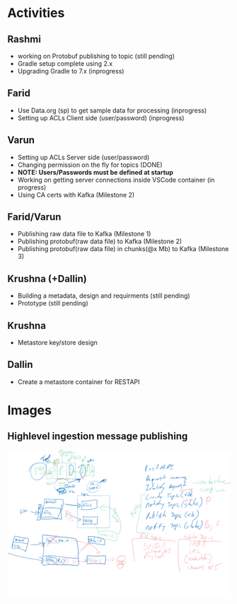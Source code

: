# Activities
## Rashmi
* working on Protobuf publishing to topic (still pending)
* Gradle setup complete using 2.x
* Upgrading Gradle to 7.x (inprogress)

## Farid
* Use Data.org (sp) to get sample data for processing (inprogress)
* Setting up ACLs Client side (user/password) (inprogress)

## Varun
* Setting up ACLs Server side (user/password)
* Changing permission on the fly for topics (DONE)
* __NOTE: Users/Passwords must be defined at startup__
* Working on getting server connections inside VSCode container (in progress)
* Using CA certs with Kafka (Milestone 2)

## Farid/Varun
* Publishing raw data file to Kafka (Milestone 1)
* Publishing protobuf(raw data file) to Kafka (Milestone 2)
* Publishing protobuf(raw data file) in chunks(@x Mb) to Kafka (Milestone 3)

## Krushna (+Dallin)
* Building a metadata, design and requirments (still pending)
* Prototype (still pending)

## Krushna
* Metastore key/store design

## Dallin
* Create a metastore container for RESTAPI

# Images
## Highlevel ingestion message publishing
<img src="images/20210804-highlevel-ingestion-message-publishing.png" alt="Highlevel ingestion message publishing" width="800"/>
